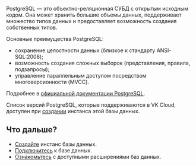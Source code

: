 PostgreSQL — это объектно-реляционная СУБД с открытым исходным кодом. Она может хранить большие объемы данных, поддерживает множество типов данных и предоставляет возможность создания собственных типов.

Основные преимущества PostgreSQL:

- сохранение целостности данных (близкое к стандарту ANSI-SQL:2008);
- возможность создания сложных выборок (представления, правила, подзапросы);
- управление параллельным доступом посредством многоверсионности (MVCC).

Подробнее в [официальной документации PostgreSQL](https://www.postgresql.org/docs/).

Список версий PostgreSQL, которые поддерживаются в VK Cloud, доступен при [создании](../../../instructions/create) инстанса этой базы данных.

## Что дальше?

- [Создайте](../../../instructions/create) инстанс базы данных.
- [Подключитесь](../../../connect) к базе данных.
- [Ознакомьтесь](../../extensions) с доступными расширениями баз данных.
